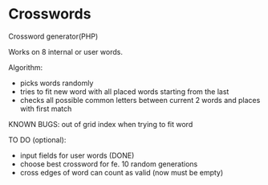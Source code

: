 # Crosswords

Crossword generator(PHP)

Works on 8 internal or user words.

Algorithm: 
- picks words randomly
- tries to fit new word with all placed words starting from the last 
- checks all possible common letters between current 2 words and places with first match
 
KNOWN BUGS: out of grid index when trying to fit word

TO DO (optional): 
- input fields for user words (DONE)
- choose best crossword for fe. 10 random generations
- cross edges of word can count as valid (now must be empty)

